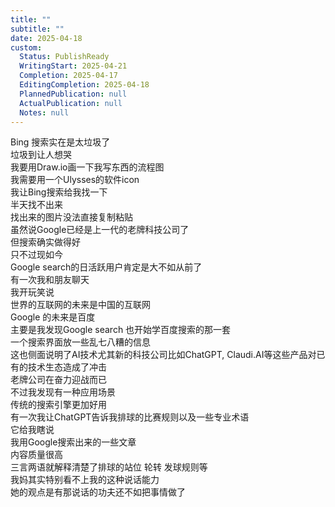 ```yaml
---  
title: ""  
subtitle: ""  
date: 2025-04-18  
custom:  
  Status: PublishReady  
  WritingStart: 2025-04-21  
  Completion: 2025-04-17  
  EditingCompletion: 2025-04-18  
  PlannedPublication: null  
  ActualPublication: null  
  Notes: null  
---        
```

 Bing 搜索实在是太垃圾了        
垃圾到让人想哭          
我要用Draw.io画一下我写东西的流程图        
我需要用一个Ulysses的软件icon        
我让Bing搜索给我找一下        
半天找不出来        
找出来的图片没法直接复制粘贴        
虽然说Google已经是上一代的老牌科技公司了        
但搜索确实做得好          
只不过现如今        
Google search的日活跃用户肯定是大不如从前了        
有一次我和朋友聊天        
我开玩笑说        
世界的互联网的未来是中国的互联网        
Google 的未来是百度        
主要是我发现Google search 也开始学百度搜索的那一套        
一个搜索界面放一些乱七八糟的信息        
这也侧面说明了AI技术尤其新的科技公司比如ChatGPT, Claudi.AI等这些产品对已有的技术生态造成了冲击        
老牌公司在奋力迎战而已          
不过我发现有一种应用场景        
传统的搜索引擎更加好用        
有一次我让ChatGPT告诉我排球的比赛规则以及一些专业术语        
它给我瞎说        
我用Google搜索出来的一些文章        
内容质量很高        
三言两语就解释清楚了排球的站位 轮转 发球规则等          
我妈其实特别看不上我的这种说话能力        
她的观点是有那说话的功夫还不如把事情做了          
      
